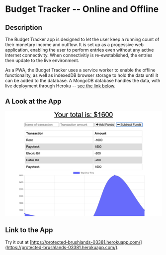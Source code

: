 # Budget Tracker -- Online and Offline

## Description

The Budget Tracker app is designed to let the user keep a running count of their monetary income and outflow. It is set up as a progessive web application, enabling the user to perform entries even without any active Internet connectivity. When connectivitiy is re-ewstablished, the entries then update to the live environment. 

As a PWA, the Budget Tracker uses a service worker to enable the offline functionality, as well as indexedDB browser storage to hold the data until it can be added to the database. A MongoDB database handles the data, with live deployment through Heroku -- [see the link below](#link-to-the-app).

## A Look at the App

![A screenshot of the Budget Tracker app](budget-tracker.png "The Budget Tracker app")

## Link to the App

Try it out at [https://protected-brushlands-03381.herokuapp.com/](https://protected-brushlands-03381.herokuapp.com/).